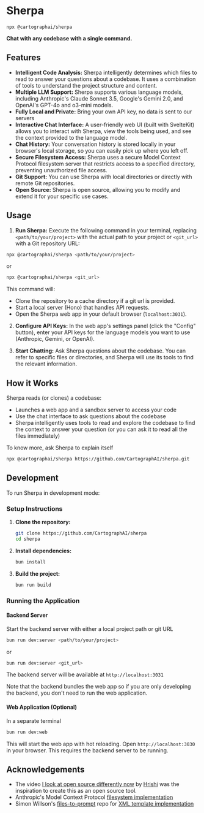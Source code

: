 # Sherpa

`npx @cartographai/sherpa`

**Chat with any codebase with a single command.**

## Features

-   **Intelligent Code Analysis:** Sherpa intelligently determines which files to read to answer your questions about a codebase. It uses a combination of tools to understand the project structure and content.
-   **Multiple LLM Support:** Sherpa supports various language models, including Anthropic's Claude Sonnet 3.5, Google's Gemini 2.0, and OpenAI's GPT-4o and o3-mini models.
-   **Fully Local and Private:** Bring your own API key, no data is sent to our servers
-   **Interactive Chat Interface:** A user-friendly web UI (built with SvelteKit) allows you to interact with Sherpa, view the tools being used, and see the context provided to the language model.
-   **Chat History:** Your conversation history is stored locally in your browser's local storage, so you can easily pick up where you left off.
-   **Secure Filesystem Access:** Sherpa uses a secure Model Context Protocol filesystem server that restricts access to a specified directory, preventing unauthorized file access.
-   **Git Support:** You can use Sherpa with local directories or directly with remote Git repositories.
-   **Open Source:** Sherpa is open source, allowing you to modify and extend it for your specific use cases.

## Usage

1.  **Run Sherpa:** Execute the following command in your terminal, replacing `<path/to/your/project>` with the actual path to your project or `<git_url>` with a Git repository URL:

```bash
npx @cartographai/sherpa <path/to/your/project>
```
or

```bash
npx @cartographai/sherpa <git_url>
```
This command will:
*   Clone the repository to a cache directory if a git url is provided.
*   Start a local server (Hono) that handles API requests.
*   Open the Sherpa web app in your default browser (`localhost:3031`).

2.  **Configure API Keys:** In the web app's settings panel (click the "Config" button), enter your API keys for the language models you want to use (Anthropic, Gemini, or OpenAI).

3.  **Start Chatting:**  Ask Sherpa questions about the codebase.  You can refer to specific files or directories, and Sherpa will use its tools to find the relevant information.

## How it Works

Sherpa reads (or clones) a codebase:
- Launches a web app and a sandbox server to access your code
- Use the chat interface to ask questions about the codebase
- Sherpa intelligently uses tools to read and explore the codebase to find the context to answer your question (or you can ask it to read all the files immediately)

To know more, ask Sherpa to explain itself

```bash
npx @cartographai/sherpa https://github.com/CartographAI/sherpa.git
```

## Development

To run Sherpa in development mode:

### Setup Instructions

1.  **Clone the repository:**

    ```bash
    git clone https://github.com/CartographAI/sherpa
    cd sherpa
    ```

2.  **Install dependencies:**
    ```bash
    bun install
    ```
3.  **Build the project:**
    ```bash
    bun run build
    ```
### Running the Application

#### Backend Server

Start the backend server with either a local project path or git URL
```bash
bun run dev:server <path/to/your/project>
```
or

```bash
bun run dev:server <git_url>
```

The backend server will be available at `http://localhost:3031`

Note that the backend bundles the web app so if you are only developing the backend, you don't need to run the web application.

#### Web Application (Optional)

In a separate terminal
```bash
bun run dev:web
```
This will start the web app with hot reloading.
Open `http://localhost:3030` in your browser.
This requires the backend server to be running.

## Acknowledgements

- The video [I look at open source differently now](https://www.youtube.com/watch?v=Xp1pdKx3JfQ) by [Hrishi](https://x.com/hrishioa)
was the inspiration to create this as an open source tool.
- Anthropic's Model Context Protocol [filesystem implementation](https://github.com/modelcontextprotocol/servers/tree/main/src/filesystem)
- Simon Willson's [files-to-prompt](https://github.com/simonw/files-to-prompt) repo for
[XML template implementation](https://github.com/simonw/files-to-prompt/blob/f9a4d8fa20aa978c3502c94de335b44e57ac0a61/files_to_prompt/cli.py#L43C1-L51C22)
